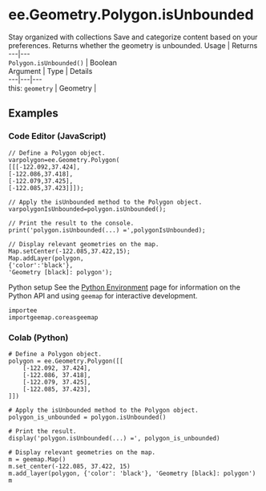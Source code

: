  
#  ee.Geometry.Polygon.isUnbounded
Stay organized with collections  Save and categorize content based on your preferences. 
Returns whether the geometry is unbounded. Usage | Returns  
---|---  
`Polygon.isUnbounded()` | Boolean  
Argument | Type | Details  
---|---|---  
this: `geometry` | Geometry |   
## Examples
### Code Editor (JavaScript)
```
// Define a Polygon object.
varpolygon=ee.Geometry.Polygon(
[[[-122.092,37.424],
[-122.086,37.418],
[-122.079,37.425],
[-122.085,37.423]]]);

// Apply the isUnbounded method to the Polygon object.
varpolygonIsUnbounded=polygon.isUnbounded();

// Print the result to the console.
print('polygon.isUnbounded(...) =',polygonIsUnbounded);

// Display relevant geometries on the map.
Map.setCenter(-122.085,37.422,15);
Map.addLayer(polygon,
{'color':'black'},
'Geometry [black]: polygon');
```

Python setup
See the [ Python Environment](https://developers.google.com/earth-engine/guides/python_install) page for information on the Python API and using `geemap` for interactive development.
```
importee
importgeemap.coreasgeemap
```

### Colab (Python)
```
# Define a Polygon object.
polygon = ee.Geometry.Polygon([[
    [-122.092, 37.424],
    [-122.086, 37.418],
    [-122.079, 37.425],
    [-122.085, 37.423],
]])

# Apply the isUnbounded method to the Polygon object.
polygon_is_unbounded = polygon.isUnbounded()

# Print the result.
display('polygon.isUnbounded(...) =', polygon_is_unbounded)

# Display relevant geometries on the map.
m = geemap.Map()
m.set_center(-122.085, 37.422, 15)
m.add_layer(polygon, {'color': 'black'}, 'Geometry [black]: polygon')
m
```

